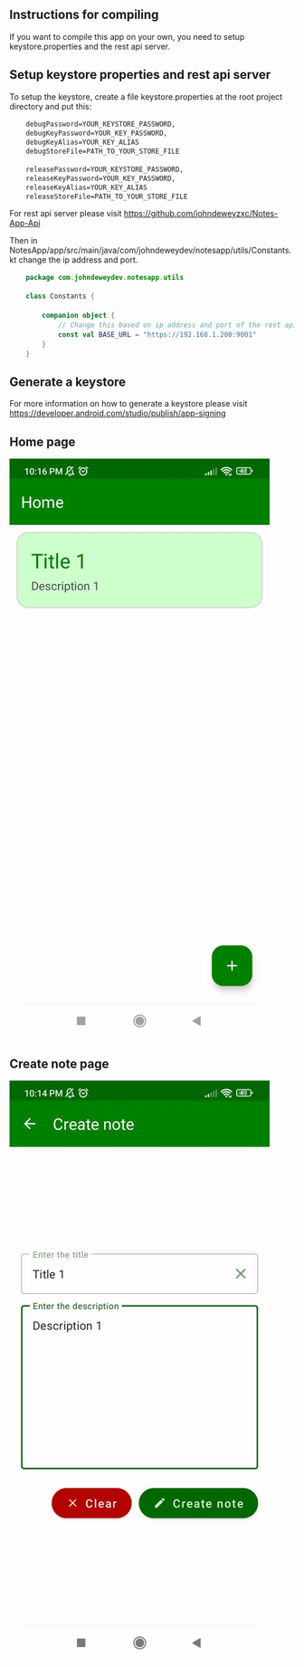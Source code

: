 ## Instructions for compiling

If you want to compile this app on your own, you need to setup keystore.properties and the rest api server.

## Setup keystore properties and rest api server

To setup the keystore, create a file keystore.properties at the root project directory and put this:

```properties
    debugPassword=YOUR_KEYSTORE_PASSWORD,
    debugKeyPassword=YOUR_KEY_PASSWORD,
    debugKeyAlias=YOUR_KEY_ALIAS
    debugStoreFile=PATH_TO_YOUR_STORE_FILE
    
    releasePassword=YOUR_KEYSTORE_PASSWORD,
    releaseKeyPassword=YOUR_KEY_PASSWORD,
    releaseKeyAlias=YOUR_KEY_ALIAS
    releaseStoreFile=PATH_TO_YOUR_STORE_FILE
```

For rest api server please visit https://github.com/johndeweyzxc/Notes-App-Api

Then in NotesApp/app/src/main/java/com/johndeweydev/notesapp/utils/Constants.kt change the ip address and port.
```kotlin
    package com.johndeweydev.notesapp.utils

    class Constants {
    
        companion object {
            // Change this based on ip address and port of the rest api server
            const val BASE_URL = "https://192.168.1.200:9001"
        }
    }
```

## Generate a keystore 

For more information on how to generate a keystore please visit https://developer.android.com/studio/publish/app-signing

## Home page

![Home!](/pictures/home.jpg)

## Create note page

![Create!](/pictures/create.jpg)